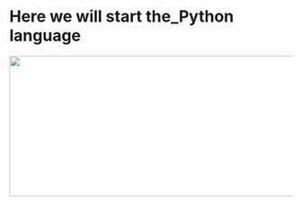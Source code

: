 <h1><a> Here we will start the_Python language<a></h1>
<p align="center"><img align="center" src="https://i.imgur.com/qq9CpOw.gif" height="250" width="1010"></p>
  
